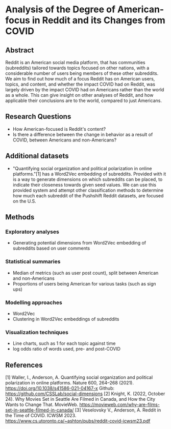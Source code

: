 # Analysis of the Degree of American-focus in Reddit and its Changes from COVID

## Abstract

Reddit is an American social media platform, that has communities (subreddits) tailored towards topics focused on other nations, with a considerable number of users being members of these other subreddits. We aim to find out how much of a focus Reddit has on American users, topics, and content, and whether the impact COVID had on Reddit, was largely driven by the impact COVID had on Americans rather than the world as a whole. This can give insight on other analyses of Reddit, and how applicable their conclusions are to the world, compared to just Americans.



## Research Questions

- How American-focused is Reddit's content?
- Is there a difference between the change in behavior as a result of COVID, between Americans and non-Americans?



## Additional datasets

- "Quantifying social organization and political polarization in online platforms."[1] has a Word2Vec embedding of subreddits. Provided with it is a way to generate dimensions on which subreddits can be placed, to indicate their closeness towards given seed values. We can use this provided system and attempt other classification methods to determine how much each subreddit of the Pushshift Reddit datasets, are focused on the U.S.



## Methods

### Exploratory analyses

- Generating potential dimensions from Word2Vec embedding of subreddits based on user comments

### Statistical summaries

- Median of metrics (such as user post count), split between American and non-Americans
- Proportions of users being American for various tasks (such as sign ups)

### Modelling approaches

- Word2Vec
- Clustering in Word2Vec embeddings of subreddits

### Visualization techniques

- Line charts, such as 1 for each topic against time
- log odds ratio of words used, pre- and post-COVID



## References

[1] Waller, I., Anderson, A. Quantifying social organization and political polarization in online platforms. Nature 600, 264–268 (2021). https://doi.org/10.1038/s41586-021-04167-x
Github: https://github.com/CSSLab/social-dimensions
[2] Knight, K. (2022, October 24). Why Movies Set in Seattle Are Filmed in Canada, and How the City Wants to Change That. MovieWeb. https://movieweb.com/why-are-films-set-in-seattle-filmed-in-canada/
[3] Veselovsky V., Anderson, A. Reddit in the Time of COVID. ICWSM 2023. https://www.cs.utoronto.ca/~ashton/pubs/reddit-covid-icwsm23.pdf

